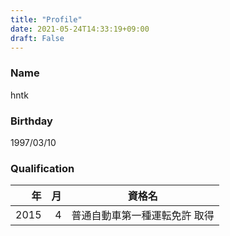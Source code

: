 ```yaml
---
title: "Profile"
date: 2021-05-24T14:33:19+09:00
draft: False
---
```


### Name
hntk

### Birthday
1997/03/10

### Qualification
|年   |月 |資格名                       |
|----:|--:|:---------------------------:|
|2015 |4  |普通自動車第一種運転免許 取得|
